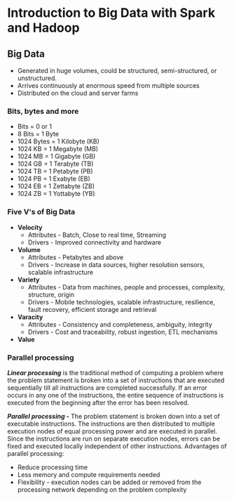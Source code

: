 # Introduction to Big Data with Spark and Hadoop

## Big Data
* Generated in huge volumes, could be structured, semi-structured, or unstructured.
* Arrives continuously at enormous speed from multiple sources
* Distributed on the cloud and server farms

### Bits, bytes and more
* Bits = 0 or 1
* 8 Bits = 1 Byte
* 1024 Bytes = 1 Kilobyte (KB)
* 1024 KB = 1 Megabyte (MB)
* 1024 MB = 1 Gigabyte (GB)
* 1024 GB = 1 Terabyte (TB)
* 1024 TB = 1 Petabyte (PB)
* 1024 PB = 1 Exabyte (EB)
* 1024 EB = 1 Zettabyte (ZB)
* 1024 ZB = 1 Yottabyte (YB)

### Five V's of Big Data
* **Velocity**
  * Attributes - Batch, Close to real time, Streaming
  * Drivers - Improved connectivity and hardware 
* **Volume**
  * Attributes - Petabytes and above
  * Drivers - Increase in data sources, higher resolution sensors, scalable infrastructure
* **Variety**
  * Attributes - Data from machines, people and processes, complexity, structure, origin
  * Drivers - Mobile technologies, scalable infrastructure, resilience, fault recovery, efficient storage and retrieval
* **Varacity**
  * Attributes - Consistency and completeness, ambiguity, integrity
  * Drivers - Cost and traceability, robust ingestion, ETL mechanisms
* **Value**

### Parallel processing
***Linear processing*** is the traditional method of computing a problem where the problem statement is broken into a set of instructions that are executed sequentially till all instructions are completed successfully. If an error occurs in any one of the instructions, the entire sequence of instructions is executed from the beginning after the error has been resolved.

***Parallel processing -*** The problem statement is broken down into a set of executable instructions. The instructions are then distributed to multiple execution nodes of equal processing power and are executed in parallel. Since the instructions are run on separate execution nodes, errors can be fixed and executed locally independent of other instructions. Advantages of parallel processing:
* Reduce processing time
* Less memory and compute requirements needed
* Flexibility - execution nodes can be added or removed from the processing network depending on the problem complexity




